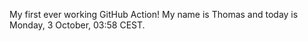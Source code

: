 My first ever working GitHub Action!
My name is Thomas and today is Monday, 3 October, 03:58 CEST. 
